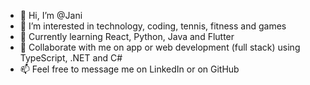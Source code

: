 - 👋 Hi, I’m @Jani
- 👀 I’m interested in technology, coding, tennis, fitness and games
- 🌱 Currently learning React, Python, Java and Flutter
- 💞️ Collaborate with me on app or web development (full stack) using TypeScript, .NET and C#
- 📫 Feel free to message me on LinkedIn or on GitHub

<!---
Janipro/Janipro is a ✨ special ✨ repository because its `README.md` (this file) appears on your GitHub profile.
You can click the Preview link to take a look at your changes.
--->
